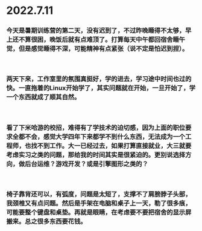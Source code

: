 # 2022.7.11
### 今天是暑期训练营的第二天，没有迟到了，不过昨晚睡得不太够，早上还不算很困，晚饭后就有点难顶了。打算每天中午都回宿舍睡午觉，但是感觉睡得不深，可能精神有点紧张（说不定是怕迟到捏）。
<br/>

### 两天下来，工作室里的氛围真挺好，学的进去，学习途中时间也过的快。一直拖着的Linux开始学了，其实问题就在开始，一旦开始了，学一个东西就成了顺其自然。
<br/>

### 看了下米哈游的校招，难得有了学技术的迫切感，因为上面的职位要求全都不会，感觉大学四年下来都学不到什么东西，无法成为一个工程师，也找不到工作。大一已经过去，如果打算直接就业，大三就要考虑实习之类的问题，那给我的时间其实是很紧迫的。更别说选择方向，做后台运维？游戏开发？或是引擎图形之类的？
<br/>

### 椅子靠背还可以，有弧度，问题是太短了，支撑不了肩膀脖子头部，我颈椎又有点问题。然后是手架在电脑和桌子上一天，勒了很多痕，可能要整个键盘和桌垫。再就是眼睛，在考虑要不要把宿舍的显示屏搬来。总之很多东西要花钱。
